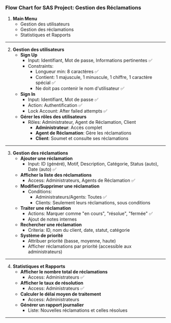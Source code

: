 
### Flow Chart for SAS Project: Gestion des Réclamations

1. **Main Menu**
   - Gestion des utilisateurs
   - Gestion des réclamations
   - Statistiques et Rapports

---

2. **Gestion des utilisateurs**
   - **Sign Up**
     - Input: Identifiant, Mot de passe, Informations pertinentes ✅
     - Constraints: 
       - Longueur min: 8 caractères ✅
       - Contient: 1 majuscule, 1 minuscule, 1 chiffre, 1 caractère spécial ✅
       - Ne doit pas contenir le nom d'utilisateur ✅
   - **Sign In**
     - Input: Identifiant, Mot de passe ✅
     - Action: Authentification ✅
     - Lock Account: After failed attempts ✅
   - **Gérer les rôles des utilisateurs**
     - Rôles: Administrateur, Agent de Réclamation, Client
       - **Administrateur**: Accès complet
       - **Agent de Réclamation**: Gère les réclamations
       - **Client**: Soumet et consulte ses réclamations

---

3. **Gestion des réclamations**
   - **Ajouter une réclamation**
     - Input: ID (généré), Motif, Description, Catégorie, Status (auto), Date (auto) ✅
   - **Afficher la liste des réclamations**
     - Access: Administrateurs, Agents de Réclamation ✅
   - **Modifier/Supprimer une réclamation**
     - Conditions: 
       - Administrateurs/Agents: Toutes ✅
       - Clients: Seulement leurs réclamations, sous conditions
   - **Traiter une réclamation**
     - Actions: Marquer comme "en cours", "résolue", "fermée" ✅
     - Ajout de notes internes
   - **Rechercher une réclamation**
     - Criteria: ID, nom du client, date, statut, catégorie
   - **Système de priorité**
     - Attribuer priorité (basse, moyenne, haute)
     - Afficher réclamations par priorité (accessible aux administrateurs)

---

4. **Statistiques et Rapports**
   - **Afficher le nombre total de réclamations**
     - Access: Administrateurs ✅
   - **Afficher le taux de résolution**
     - Access: Administrateurs ✅
   - **Calculer le délai moyen de traitement**
     - Access: Administrateurs
   - **Générer un rapport journalier**
     - Liste: Nouvelles réclamations et celles résolues

---

